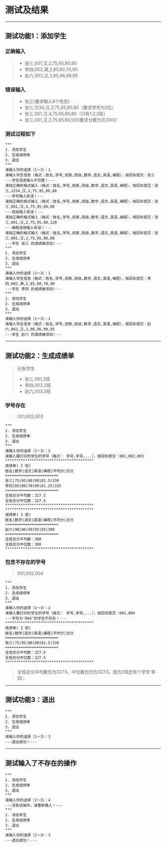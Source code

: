 # 测试及结果

---

## 测试功能1：添加学生

### 正确输入
> - 张三,001,汉,2,75,95,80,80
> - 李四,002,满,2,85,80,70,90
> - 赵六,003,汉,3,90,96,99,95

### 错误输入
> - 张三(要求输入8个信息)
> - 张三,1234,汉,2,75,95,80,80（要求学号为3位）
> - 张三,001,汉,4,75,95,80,80（只有1,2,3班）
> - 张三,001,汉,2,75,95,80,120(要求分数为[0,100])

### 测试过程如下
```
***
1. 添加学生
2. 生成成绩单
3. 退出
***
请输入你的选择（1～3）：1
请输入学生信息（格式：姓名,学号,民族,班级,数学,语文,英语,编程），按回车提交：张三
---学生信息输入不完整！---
请按正确的格式输入（格式：姓名,学号,民族,班级,数学,语文,英语,编程），按回车提交：张三,1234,汉,2,75,95,80,80
---学号输入有误！---
请按正确的格式输入（格式：姓名,学号,民族,班级,数学,语文,英语,编程），按回车提交：张三,001,汉,4,75,95,80,80
---班级输入有误！---
请按正确的格式输入（格式：姓名,学号,民族,班级,数学,语文,英语,编程），按回车提交：张三,001,汉,2,75,95,80,120
---编程成绩输入有误！---
请按正确的格式输入（格式：姓名,学号,民族,班级,数学,语文,英语,编程），按回车提交：张三,001,汉,2,75,95,80,80
---学生 张三 的成绩被添加!---
***
1. 添加学生
2. 生成成绩单
3. 退出
***
请输入你的选择（1～3）：1
请输入学生信息（格式：姓名,学号,民族,班级,数学,语文,英语,编程），按回车提交：李四,002,满,2,85,80,70,90
---学生 李四 的成绩被添加!---
***
1. 添加学生
2. 生成成绩单
3. 退出
***
请输入你的选择（1～3）：1
请输入学生信息（格式：姓名,学号,民族,班级,数学,语文,英语,编程），按回车提交：赵六,003,汉,3,90,96,99,95
---学生 赵六 的成绩被添加!---
```

---

## 测试功能2：生成成绩单

> 已有学生
> - 张三,001,2班
> - 李四,002,2班
> - 赵六,003,3班


### 学号存在

> 001,002,003
```
***
1. 添加学生
2. 生成成绩单
3. 退出
***
请输入你的选择（1～3）：2
请输入要打印的学生的学号（格式： 学号,学号,...），按回车提交：001,002,003
****************************************
成绩单( 2 班)
姓名|数学|语文|英语|编程|平均分|总分
========================
张三|75|95|80|80|82.5|330
李四|85|80|70|90|81.25|325
========================
全班总分平均数：327.5
全班总分中位数：327.5
****************************************
****************************************
成绩单( 3 班)
姓名|数学|语文|英语|编程|平均分|总分
========================
赵六|90|96|99|95|95|380
========================
全班总分平均数：380
全班总分中位数：380
****************************************
```

### 包含不存在的学号

> 001,002,004
```
***
1. 添加学生
2. 生成成绩单
3. 退出
***
请输入你的选择（1～3）：2
请输入要打印的学生的学号（格式： 学号,学号,...），按回车提交：001,004
---学号为‘004’的学生不存在！---
****************************************
成绩单( 2 班)
姓名|数学|语文|英语|编程|平均分|总分
========================
张三|75|95|80|80|82.5|330
========================
全班总分平均数：327.5
全班总分中位数：327.5
****************************************
```
> 全班总分平均数任为327.5，中位数也仍为327.5，因为2班还有个学生‘李四’。

---

## 测试功能3：退出

```
***
1. 添加学生
2. 生成成绩单
3. 退出
***
请输入你的选择（1～3）：3
---退出成功！---
```

---

## 测试输入了不存在的操作

```
***
1. 添加学生
2. 生成成绩单
3. 退出
***
请输入你的选择（1～3）：4
---没有该操作，请重新输入！---
***
1. 添加学生
2. 生成成绩单
3. 退出
***
请输入你的选择（1～3）：3
---退出成功！---
```